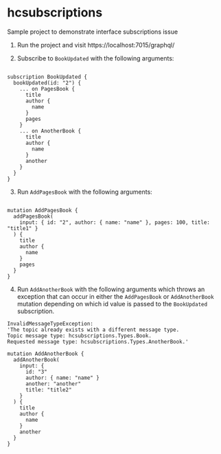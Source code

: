 # hcsubscriptions
Sample project to demonstrate interface subscriptions issue

1. Run the project and visit https://localhost:7015/graphql/

2. Subscribe to `BookUpdated` with the following arguments:

```gql

subscription BookUpdated {
  bookUpdated(id: "2") {
    ... on PagesBook {
      title
      author {
        name
      }
      pages
    }
    ... on AnotherBook {
      title
      author {
        name
      }
      another
    }
  }
}

```

3. Run  `AddPagesBook` with the following arguments:

```gql

mutation AddPagesBook {
  addPagesBook(
    input: { id: "2", author: { name: "name" }, pages: 100, title: "title1" }
  ) {
    title
    author {
      name
    }
    pages
  }
}

```

4.  Run  `AddAnotherBook`  with the following arguments which throws an exception that can occur in either the `AddPagesBook` or `AddAnotherBook` mutation depending on which id value is passed to the `BookUpdated` subscription.

```
InvalidMessageTypeException:
'The topic already exists with a different message type.
Topic message type: hcsubscriptions.Types.Book.
Requested message type: hcsubscriptions.Types.AnotherBook.'

```
```gql
mutation AddAnotherBook {
  addAnotherBook(
    input: {
      id: "3"
      author: { name: "name" }
      another: "another"
      title: "title2"
    }
  ) {
    title
    author {
      name
    }
    another
  }
}
```
